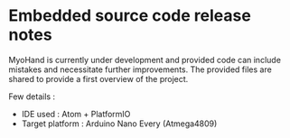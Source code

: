 # Embedded source code release notes

MyoHand is currently under development and provided code can include mistakes and necessitate further improvements. The provided files are shared to provide a first overview of the project.

Few details :
- IDE used : Atom + PlatformIO
- Target platform : Arduino Nano Every (Atmega4809)